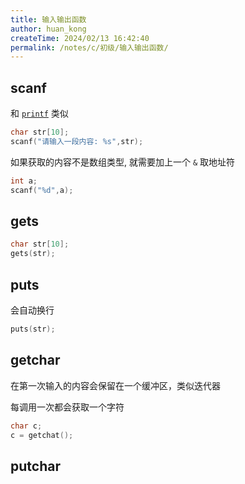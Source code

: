 ```yaml
---
title: 输入输出函数
author: huan_kong
createTime: 2024/02/13 16:42:40
permalink: /notes/c/初级/输入输出函数/
---
```


## scanf

和 [`printf`](./3.打印变量.md) 类似

~~~ c
char str[10];
scanf("请输入一段内容: %s",str);
~~~

如果获取的内容不是数组类型, 就需要加上一个 `&` 取地址符

~~~ c
int a;
scanf("%d",a);
~~~

## gets

~~~ c
char str[10];
gets(str);
~~~

## puts

会自动换行

~~~ c
puts(str);
~~~

## getchar

在第一次输入的内容会保留在一个缓冲区，类似迭代器

每调用一次都会获取一个字符

~~~ c
char c;
c = getchat();
~~~

## putchar
